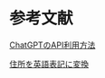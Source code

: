 # 参考文献
[ChatGPTのAPI利用方法](https://www.kyoukasho.net/entry/chatgpt-api)  

[住所を英語表記に変換](https://kimini.jp/)
